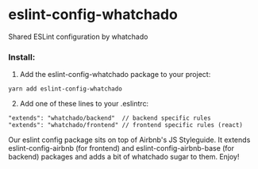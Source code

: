 # eslint-config-whatchado

Shared ESLint configuration by whatchado

### Install: 

1. Add the eslint-config-whatchado package to your project:  

```
yarn add eslint-config-whatchado
```

2. Add one of these lines to your .eslintrc:

```
"extends": "whatchado/backend"  // backend specific rules 
"extends": "whatchado/frontend" // frontend specific rules (react)
```


Our eslint config package sits on top of Airbnb's JS Styleguide. It extends eslint-config-airbnb (for frontend) and eslint-config-airbnb-base (for backend) packages and adds a bit of whatchado sugar to them. Enjoy! 
